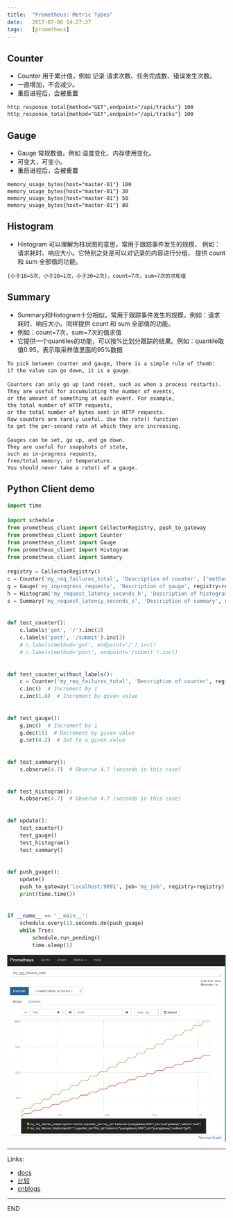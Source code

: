 ```yaml
---
title:  "Prometheus: Metric Types"
date:   2017-07-06 14:27:37
tags:   [prometheus]
---
```

## Counter
- Counter 用于累计值，例如 记录 请求次数、任务完成数、错误发生次数。
- 一直增加，不会减少。
- 重启进程后，会被重置

```shell
http_response_total{method="GET",endpoint="/api/tracks"} 100
http_response_total{method="GET",endpoint="/api/tracks"} 100
```

## Gauge
- Gauge 常规数值，例如 温度变化、内存使用变化。
- 可变大，可变小。
- 重启进程后，会被重置

```shell
memory_usage_bytes{host="master-01"} 100
memory_usage_bytes{host="master-01"} 30
memory_usage_bytes{host="master-01"} 50
memory_usage_bytes{host="master-01"} 80
```

## Histogram

- Histogram 可以理解为柱状图的意思，常用于跟踪事件发生的规模，
例如：请求耗时、响应大小。它特别之处是可以对记录的内容进行分组，
提供 count 和 sum 全部值的功能。

```shell
{小于10=5次，小于20=1次，小于30=2次}，count=7次，sum=7次的求和值
```

## Summary

- Summary和Histogram十分相似，常用于跟踪事件发生的规模，例如：请求耗时、响应大小。同样提供 count 和 sum 全部值的功能。
- 例如：count=7次，sum=7次的值求值
- 它提供一个quantiles的功能，可以按%比划分跟踪的结果。例如：quantile取值0.95，表示取采样值里面的95%数据

```
To pick between counter and gauge, there is a simple rule of thumb: 
if the value can go down, it is a gauge.

Counters can only go up (and reset, such as when a process restarts). 
They are useful for accumulating the number of events, 
or the amount of something at each event. For example, 
the total number of HTTP requests, 
or the total number of bytes sent in HTTP requests. 
Raw counters are rarely useful. Use the rate() function 
to get the per-second rate at which they are increasing.

Gauges can be set, go up, and go down. 
They are useful for snapshots of state, 
such as in-progress requests, 
free/total memory, or temperature. 
You should never take a rate() of a gauge.
```

## Python Client demo
```python
import time

import schedule
from prometheus_client import CollectorRegistry, push_to_gateway
from prometheus_client import Counter
from prometheus_client import Gauge
from prometheus_client import Histogram
from prometheus_client import Summary

registry = CollectorRegistry()
c = Counter('my_req_failures_total', 'Description of counter', ['method', 'endpoint'], registry=registry)
g = Gauge('my_inprogress_requests', 'Description of gauge', registry=registry)
h = Histogram('my_request_latency_seconds_h', 'Description of histogram', registry=registry)
s = Summary('my_request_latency_seconds_s', 'Description of summary', registry=registry)


def test_counter():
    c.labels('get', '/').inc(2)
    c.labels('post', '/submit').inc(3)
    # c.labels(method='get', endpoint='/').inc()
    # c.labels(method='post', endpoint='/submit').inc()


def test_counter_without_labels():
    c = Counter('my_req_failures_total', 'Description of counter', registry=registry)
    c.inc()  # Increment by 1
    c.inc(1.6)  # Increment by given value


def test_gauge():
    g.inc()  # Increment by 1
    g.dec(10)  # Decrement by given value
    g.set(4.2)  # Set to a given value


def test_summary():
    s.observe(4.7)  # Observe 4.7 (seconds in this case)


def test_histogram():
    h.observe(4.7)  # Observe 4.7 (seconds in this case)


def update():
    test_counter()
    test_gauge()
    test_histogram()
    test_summary()


def push_guage():
    update()
    push_to_gateway('localhost:9091', job='my_job', registry=registry)
    print(time.time())


if __name__ == '__main__':
    schedule.every(1).seconds.do(push_guage)
    while True:
        schedule.run_pending()
        time.sleep(1)
```

![](./resources/prometheus-metric-types/count-with-labels.png)

---

Links:
- [docs](https://prometheus.io/docs/concepts/metric_types/)
- [比较]('https://prometheus.io/docs/practices/instrumentation/#counter-vs.-gauge,-summary-vs.-histogram')
- [cnblogs](http://www.cnblogs.com/vovlie/p/Prometheus_CONCEPTS.html)

---
END
